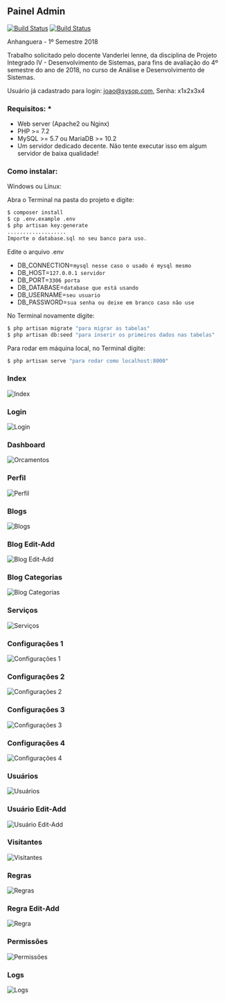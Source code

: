 ## Painel Admin


[![Build Status](https://travis-ci.org/z-song/laravel-admin.svg?branch=maste)]()
[![Build Status](https://poser.pugx.org/rappasoft/laravel-5-boilerplate/v/unstable)]()


Anhanguera - 1º Semestre 2018

Trabalho solicitado pelo docente Vanderlei Ienne, da disciplina de Projeto Integrado IV - Desenvolvimento de Sistemas, para fins de avaliação do 4º semestre do ano de 2018, no curso de Análise e Desenvolvimento de Sistemas.

Usuário já cadastrado para login: joao@sysop.com, Senha: x1x2x3x4

### Requisitos: *
- Web server (Apache2 ou Nginx)
- PHP >= 7.2
- MySQL >= 5.7 ou MariaDB >= 10.2
- Um servidor dedicado decente. Não tente executar isso em algum servidor de baixa qualidade!


### Como instalar:

Windows ou Linux:

Abra o Terminal na pasta do projeto e digite:
```sh
$ composer install
$ cp .env.example .env
$ php artisan key:generate
...................
Importe o database.sql no seu banco para uso.
```

Edite o arquivo .env
- DB_CONNECTION=`mysql nesse caso o usado é mysql mesmo`
- DB_HOST=`127.0.0.1 servidor`
- DB_PORT=`3306 porta`
- DB_DATABASE=`database que está usando`
- DB_USERNAME=`seu usuario`
- DB_PASSWORD=`sua senha ou deixe em branco caso não use`

No Terminal novamente digite:
```sh
$ php artisan migrate "para migrar as tabelas"
$ php artisan db:seed "para inserir os primeiros dados nas tabelas"
```
Para rodar em máquina local, no Terminal digite:
```sh
$ php artisan serve "para rodar como localhost:8000"
```


### Index
![Index](/screens/index.png)
### Login
![Login](/screens/login.png)
### Dashboard
![Orcamentos](/screens/dashboard.png)
### Perfil
![Perfil](/screens/profile.png)
### Blogs
![Blogs](/screens/blogs.png)
### Blog Edit-Add
![Blog Edit-Add](/screens/blog-add-edit.png)
### Blog Categorias
![Blog Categorias](/screens/blog-categories.png)
### Serviços
![Serviços](/screens/services.png)
### Configurações 1
![Configurações 1](/screens/settings-1.png)
### Configurações 2
![Configurações 2](/screens/settings-2.png)
### Configurações 3
![Configurações 3](/screens/settings-3.png)
### Configurações 4
![Configurações 4](/screens/settings-4.png)
### Usuários
![Usuários](/screens/users.png)
### Usuário Edit-Add
![Usuário Edit-Add](/screens/user-edit-add.png)
### Visitantes
![Visitantes](/screens/visitors.png)
### Regras
![Regras](/screens/rules.png)
### Regra Edit-Add
![Regra](/screens/rule-edit-add.png)
### Permissões
![Permissões](/screens/permissions.png)
### Logs
![Logs](/screens/logs.png)
